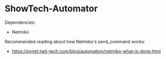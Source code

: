 # ShowTech-Automator

Dependencies:
- Netmiko

Recommended reading about how Netmiko's send_command works:
- https://pynet.twb-tech.com/blog/automation/netmiko-what-is-done.html
